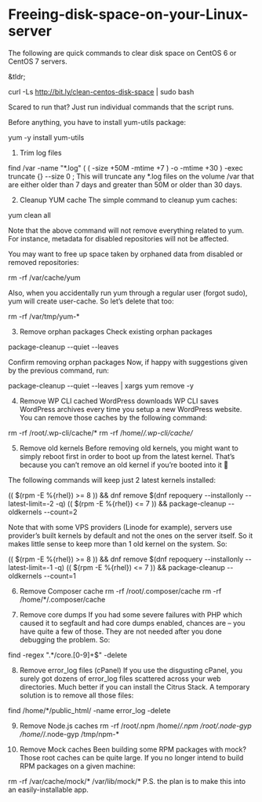 # Freeing-disk-space-on-your-Linux-server
The following are quick commands to clear disk space on CentOS 6 or CentOS 7 servers.

&tldr;

curl -Ls http://bit.ly/clean-centos-disk-space | sudo bash

Scared to run that? Just run individual commands that the script runs.

Before anything, you have to install yum-utils package:

yum -y install yum-utils


1. Trim log files

find /var -name "*.log" \( \( -size +50M -mtime +7 \) -o -mtime +30 \) -exec truncate {} --size 0 \;
This will truncate any *.log files on the volume /var that are either older than 7 days and greater than 50M or older than 30 days.

2. Cleanup YUM cache
The simple command to cleanup yum caches:

yum clean all

Note that the above command will not remove everything related to yum. For instance, metadata for disabled repositories will not be affected.

You may want to free up space taken by orphaned data from disabled or removed repositories:

rm -rf /var/cache/yum

Also, when you accidentally run yum through a regular user (forgot sudo), yum will create user-cache. So let’s delete that too:

rm -rf /var/tmp/yum-*


3. Remove orphan packages
Check existing orphan packages

package-cleanup --quiet --leaves 

Confirm removing orphan packages
Now, if happy with suggestions given by the previous command, run:

package-cleanup --quiet --leaves | xargs yum remove -y

4. Remove WP CLI cached WordPress downloads
WP CLI saves WordPress archives every time you setup a new WordPress website. You can remove those caches by the following command:

rm -rf /root/.wp-cli/cache/*
rm -rf /home/*/.wp-cli/cache/*


5. Remove old kernels
Before removing old kernels, you might want to simply reboot first in order to boot up from the latest kernel.
That’s because you can’t remove an old kernel if you’re booted into it 🙂

The following commands will keep just 2 latest kernels installed:

(( $(rpm -E %{rhel}) >= 8 )) && dnf remove $(dnf repoquery --installonly --latest-limit=-2 -q)
(( $(rpm -E %{rhel}) <= 7 )) && package-cleanup --oldkernels --count=2

Note that with some VPS providers (Linode for example), servers use provider’s built kernels by default and not the ones on the server itself. So it makes little sense to keep more than 1 old kernel on the system. So:

(( $(rpm -E %{rhel}) >= 8 )) && dnf remove $(dnf repoquery --installonly --latest-limit=-1 -q)
(( $(rpm -E %{rhel}) <= 7 )) && package-cleanup --oldkernels --count=1


6. Remove Composer cache
rm -rf /root/.composer/cache
rm -rf /home/*/.composer/cache


7. Remove core dumps
If you had some severe failures with PHP which caused it to segfault and had core dumps enabled, chances are – you have quite a few of those.
They are not needed after you done debugging the problem. So:

find -regex ".*/core\.[0-9]+$" -delete


8. Remove error_log files (cPanel)
If you use the disgusting cPanel, you surely got dozens of error_log files scattered across your web directories. Much better if you can install the Citrus Stack. A temporary solution is to remove all those files:

find /home/*/public_html/ -name error_log -delete


9. Remove Node.js caches
rm -rf /root/.npm /home/*/.npm /root/.node-gyp /home/*/.node-gyp /tmp/npm-*


10. Remove Mock caches
Been building some RPM packages with mock? Those root caches can be quite large.
If you no longer intend to build RPM packages on a given machine:

rm -rf /var/cache/mock/* /var/lib/mock/*
P.S. the plan is to make this into an easily-installable app.
